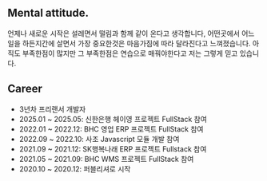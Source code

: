 ## Mental attitude.
언제나 새로운 시작은 설레면서 떨림과 함께 같이 온다고 생각합니다,
어떤곳에서 어느일을 하든지간에 살면서 가장 중요한것은 마음가짐에 따라 달라진다고 느껴졌습니다.
아직도 부족한점이 많지만 그 부족한점은 연습으로 매꿔야한다고 저는 그렇게 믿고 있습니다.

## Career
- 3년차 프리랜서 개발자 
- 2025.01 ~ 2025.05: 신한은행 헤이영 프로젝트 FullStack 참여 
- 2022.01 ~ 2022.12: BHC 영업 ERP 프로젝트 FullStack 참여 
- 2022.09 ~ 2022.10: 사조 Javascript 모듈 개발 참여 
- 2021.09 ~ 2021.12: SK행복나래 ERP 프로젝트 Fullstack 참여 
- 2021.05 ~ 2021.09: BHC WMS 프로젝트 FullStack 참여 
- 2020.10 ~ 2020.12: 퍼블리셔로 시작 


<!--
**devdongwoo/devdongwoo** is a ✨ _special_ ✨ repository because its `README.md` (this file) appears on your GitHub profile.

Here are some ideas to get you started:

- 🔭 I’m currently working on ...
- 🌱 I’m currently learning ...
- 👯 I’m looking to collaborate on ...
- 🤔 I’m looking for help with ...
- 💬 Ask me about ...
- 📫 How to reach me: ...
- 😄 Pronouns: ...
- ⚡ Fun fact: ...
-->
